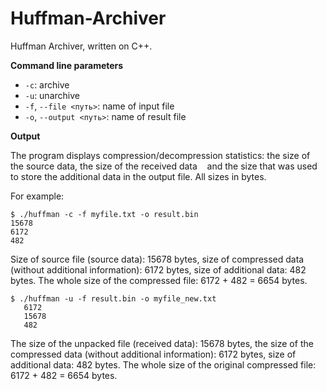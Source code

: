 # Huffman-Archiver
Huffman Archiver, written on C++.

**Command line parameters**
   * `-c`: archive
   * `-u`: unarchive
   * `-f`, `--file <путь>`: name of input file
   * `-o`, `--output <путь>`: name of result file
   
**Output**

   The program displays compression/decompression statistics: the size of the source data, the size of the received data
   and the size that was used to store the additional data in the output file. All sizes in bytes.

   For example:
   ```
   $ ./huffman -c -f myfile.txt -o result.bin
   15678
   6172
   482
   ```

   Size of source file (source data): 15678 bytes, size of compressed data (without additional information):
6172 bytes, size of additional data: 482 bytes. The whole size of the compressed file: 6172 + 482 = 6654 bytes.
   
   ```
   $ ./huffman -u -f result.bin -o myfile_new.txt
   6172
   15678
   482
   ```
The size of the unpacked file (received data): 15678 bytes, the size of the compressed data (without additional information): 6172 bytes, size of additional data: 482 bytes. The whole size of the original compressed file: 6172 + 482 = 6654 bytes.
